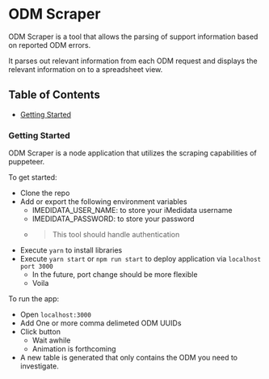 # ODM Scraper


ODM Scraper is a tool that allows the parsing of support information based on reported ODM errors.

It parses out relevant information from each ODM request and displays the relevant information on to a spreadsheet view.



## Table of Contents

- [Getting Started](#getting-started)


### Getting Started
ODM Scraper is a node application that utilizes the scraping capabilities of puppeteer.

To get started:
- Clone the repo
- Add or export the following environment variables
  - IMEDIDATA_USER_NAME: to store your iMedidata username
  - IMEDIDATA_PASSWORD: to store your password
  - > This tool should handle authentication
- Execute `yarn` to install libraries
- Execute `yarn start` or `npm run start` to deploy application via `localhost` `port 3000`
  - In the future, port change should be more flexible
  - Voila

To run the app:
- Open `localhost:3000`
- Add One or more comma delimeted ODM UUIDs
- Click button
  - Wait awhile
  - Animation is forthcoming
- A new table is generated that only contains the ODM you need to investigate.
